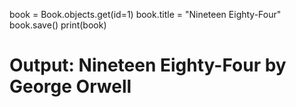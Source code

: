 book = Book.objects.get(id=1)
book.title = "Nineteen Eighty-Four"
book.save()
print(book)
# Output: Nineteen Eighty-Four by George Orwell

